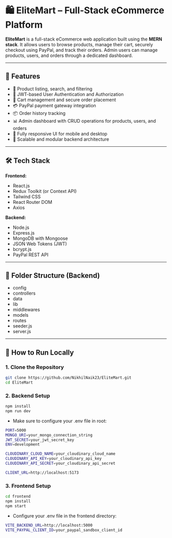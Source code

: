 # 🛍️ EliteMart – Full-Stack eCommerce Platform

**EliteMart** is a full-stack eCommerce web application built using the **MERN stack**. It allows users to browse products, manage their cart, securely checkout using PayPal, and track their orders. Admin users can manage products, users, and orders through a dedicated dashboard.

---

## 🚀 Features

- 🛒 Product listing, search, and filtering
- 🔐 JWT-based User Authentication and Authorization
- 🧺 Cart management and secure order placement
- 💳 PayPal payment gateway integration
- 📦 Order history tracking
- 📊 Admin dashboard with CRUD operations for products, users, and orders
- 📱 Fully responsive UI for mobile and desktop
- 🧠 Scalable and modular backend architecture

---

## 🛠️ Tech Stack

**Frontend:**
- React.js
- Redux Toolkit (or Context API)
- Tailwind CSS
- React Router DOM
- Axios

**Backend:**
- Node.js
- Express.js
- MongoDB with Mongoose
- JSON Web Tokens (JWT)
- bcrypt.js
- PayPal REST API

---

## 📁 Folder Structure (Backend)
- config
- controllers
- data
- lib
- middlewares
- models
- routes
- seeder.js
- server.js


---

## 🧪 How to Run Locally

### 1. Clone the Repository

```bash
git clone https://github.com/NikhilNaik23/EliteMart.git
cd EliteMart
```

### 2. Backend Setup

```bash
npm install
npm run dev
```
- Make sure to configure your .env file in root:

```bash
PORT=5000
MONGO_URI=your_mongo_connection_string
JWT_SECRET=your_jwt_secret_key
ENV=development

CLOUDINARY_CLOUD_NAME=your_cloudinary_cloud_name
CLOUDINARY_API_KEY=your_cloudinary_api_key
CLOUDINARY_API_SECRET=your_cloudinary_api_secret

CLIENT_URL=http://localhost:5173
```

### 3. Frontend Setup

```bash
cd frontend
npm install
npm start
```

- Configure your .env file in the frontend directory:
```bash
VITE_BACKEND_URL=http://localhost:5000
VITE_PAYPAL_CLIENT_ID=your_paypal_sandbox_client_id
```

